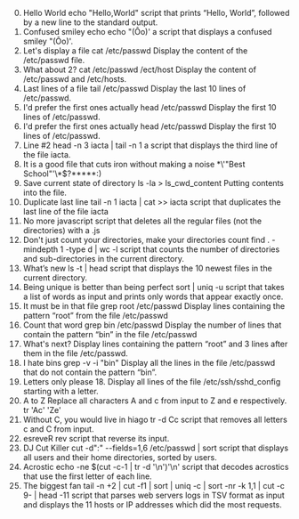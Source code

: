 0. Hello World  echo "Hello,World"   script that prints “Hello, World”, followed by a new line to the standard output.
1. Confused smiley echo echo \"\(Ôo\)\'  a script that displays a confused smiley "(Ôo)'.
2. Let's display a file  cat /etc/passwd   Display the content of the /etc/passwd file.
3. What about 2? cat /etc/passwd /ect/host Display the content of /etc/passwd and /etc/hosts.
4. Last lines of a file  tail /etc/passwd Display the last 10 lines of /etc/passwd.
5. I'd prefer the first ones actually head /etc/passwd Display the first 10 lines of /etc/passwd.
5. I'd prefer the first ones actually head /etc/passwd Display the first 10 lines of /etc/passwd.                                     
6. Line #2   head -n 3 iacta | tail -n 1   a script that displays the third line of the file iacta.                                   
7. It is a good file that cuts iron without making a noise \*\\'"Best School"\'\\*$\?\*\*\*\*\*:)                                     
8. Save current state of directory  ls -la > ls_cwd_content Putting contents into the file. 
9. Duplicate last line    tail -n 1 iacta | cat >> iacta  script that duplicates the last line of the file iacta
10. No more javascript script that deletes all the regular files (not the directories) with a .js
11. Don't just count your directories, make your directories count find . -mindepth 1 -type d | wc -l  script that counts the number of directories and sub-directories in the current directory.
12. What’s new  ls -t | head script that displays the 10 newest files in the current directory.
13. Being unique is better than being perfect sort | uniq -u script that takes a list of words as input and prints only words that appear exactly once.
14. It must be in that file grep root /etc/passwd  Display lines containing the pattern “root” from the file /etc/passwd
15. Count that word grep bin /etc/passwd Display the number of lines that contain the pattern “bin” in the file /etc/passwd
16. What's next?  Display lines containing the pattern “root” and 3 lines after them in the file /etc/passwd.
17. I hate bins grep -v -i "bin" Display all the lines in the file /etc/passwd that do not contain the pattern “bin”.
18. Letters only please 18. Display all lines of the file /etc/ssh/sshd_config starting with a letter.
19. A to Z Replace all characters A and c from input to Z and e respectively. tr 'Ac' 'Ze'
20. Without C, you would live in hiago tr -d Cc script that removes all letters c and C from input.
21. esreveR   rev  script that reverse its input.
22. DJ Cut Killer        cut -d":" --fields=1,6 /etc/passwd | sort script that displays all users and their home directories, sorted by users.
25. Acrostic echo -ne $(cut -c-1 | tr -d '\n')'\n'     script that decodes acrostics that use the first letter of each line.
26. The biggest fan   tail -n +2 | cut -f1 | sort | uniq -c | sort -nr -k 1,1 | cut -c 9- | head -11   script that parses web servers logs in TSV format as input and displays the 11 hosts or IP addresses which did the most requests.
